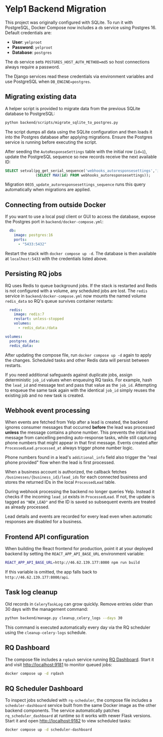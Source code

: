 # Yelp1 Backend Migration

This project was originally configured with SQLite. To run it with PostgreSQL,
Docker Compose now includes a `db` service using Postgres 16. Default
credentials are:

- **User**: `yelproot`
- **Password**: `yelproot`
- **Database**: `postgres`

The `db` service sets `POSTGRES_HOST_AUTH_METHOD=md5` so host connections always
require a password.

The Django services read these credentials via environment variables and use
PostgreSQL when `DB_ENGINE=postgres`.

## Migrating existing data

A helper script is provided to migrate data from the previous SQLite database
to PostgreSQL:

```bash
python backend/scripts/migrate_sqlite_to_postgres.py
```

The script dumps all data using the SQLite configuration and then loads it into
the Postgres database after applying migrations. Ensure the Postgres service is
running before executing the script.

After seeding the `AutoResponseSettings` table with the initial row (`id=1`),
update the PostgreSQL sequence so new records receive the next available ID:

```sql
SELECT setval(pg_get_serial_sequence('webhooks_autoresponsesettings','id'),
              (SELECT MAX(id) FROM webhooks_autoresponsesettings));
```

Migration `0035_update_autoresponsesettings_sequence` runs this query
automatically when migrations are applied.

## Connecting from outside Docker

If you want to use a local psql client or GUI to access the database, expose
the Postgres port in `backend/docker-compose.yml`:

```yaml
  db:
    image: postgres:16
    ports:
      - "5433:5432"
```

Restart the stack with `docker compose up -d`. The database is then available
at `localhost:5433` with the credentials listed above.

## Persisting RQ jobs

RQ uses Redis to queue background jobs. If the stack is restarted and Redis
is not configured with a volume, any scheduled jobs are lost. The
`redis` service in `backend/docker-compose.yml` now mounts the named volume
`redis_data` so RQ's queue survives container restarts:

```yaml
  redis:
    image: redis:7
    restart: unless-stopped
    volumes:
      - redis_data:/data

volumes:
  postgres_data:
  redis_data:
```

After updating the compose file, run `docker compose up -d` again to apply the
changes. Scheduled tasks and other Redis data will persist between restarts.

If you need additional safeguards against duplicate jobs, assign deterministic
`job_id` values when enqueuing RQ tasks. For example, hash the `lead_id` and
message text and pass that value as the `job_id`. Attempting to enqueue the same
task again with the identical `job_id` simply reuses the existing job and no new
task is created.

## Webhook event processing

When events are fetched from Yelp after a lead is created, the backend ignores
consumer messages that occurred **before** the lead was processed **unless** the
message contains a phone number. This prevents the initial lead message from
cancelling pending auto-response tasks, while still capturing phone numbers that
might appear in that first message. Events created after
`ProcessedLead.processed_at` always trigger phone number logic.

Phone numbers found in a lead's `additional_info` field also trigger the "real
phone provided" flow when the lead is first processed.

When a business account is authorized, the callback fetches
`/businesses/{business_id}/lead_ids` for each connected business and stores the
returned IDs in the local `ProcessedLead` table.

During webhook processing the backend no longer queries Yelp. Instead it checks
if the incoming `lead_id` exists in `ProcessedLead`. If not, the update is
tagged as `"NEW_LEAD"` and the ID is saved so subsequent events are treated as
already processed.

Lead details and events are recorded for every lead even when automatic
responses are disabled for a business.

## Frontend API configuration

When building the React frontend for production, point it at your deployed
backend by setting the `REACT_APP_API_BASE_URL` environment variable:

```bash
REACT_APP_API_BASE_URL=http://46.62.139.177:8000 npm run build
```

If this variable is omitted, the app falls back to `http://46.62.139.177:8000/api`.

## Task log cleanup

Old records in `CeleryTaskLog` can grow quickly. Remove entries older than 30 days
with the management command:

```bash
python backend/manage.py cleanup_celery_logs --days 30
```

This command is executed automatically every day via the RQ scheduler using the
`cleanup-celery-logs` schedule.

## RQ Dashboard

The compose file includes a `rqdash` service running [RQ Dashboard](https://github.com/rq/rq-dashboard).
Start it and visit <http://localhost:9181> to monitor queued jobs:

```bash
docker compose up -d rqdash
```

## RQ Scheduler Dashboard

To inspect jobs scheduled with `rq-scheduler`, the compose file includes a
`scheduler-dashboard` service built from the same Docker image as the other
backend components. The service automatically patches
`rq_scheduler_dashboard` at runtime so it works with newer Flask versions.
Start it and open
<http://localhost:9182> to view scheduled tasks:

```bash
docker compose up -d scheduler-dashboard
```


